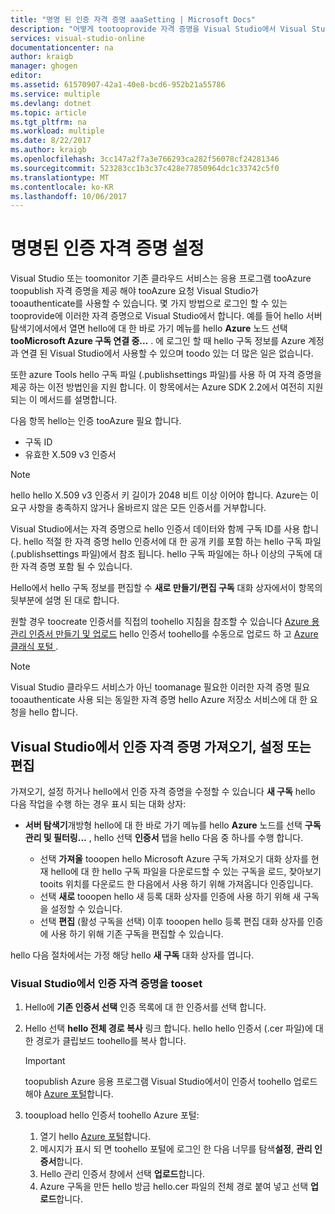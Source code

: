 ```yaml
---
title: "명명 된 인증 자격 증명 aaaSetting | Microsoft Docs"
description: "어떻게 tootooprovide 자격 증명을 Visual Studio에서 Visual Studio 또는 기존 toomonitor는 응용 프로그램 tooAzure tooauthenticate 요청 tooAzure toopublish를 사용할 수 있는 클라우드 서비스에 알아봅니다. "
services: visual-studio-online
documentationcenter: na
author: kraigb
manager: ghogen
editor: 
ms.assetid: 61570907-42a1-40e8-bcd6-952b21a55786
ms.service: multiple
ms.devlang: dotnet
ms.topic: article
ms.tgt_pltfrm: na
ms.workload: multiple
ms.date: 8/22/2017
ms.author: kraigb
ms.openlocfilehash: 3cc147a2f7a3e766293ca282f56078cf24281346
ms.sourcegitcommit: 523283cc1b3c37c428e77850964dc1c33742c5f0
ms.translationtype: MT
ms.contentlocale: ko-KR
ms.lasthandoff: 10/06/2017
---
```

# <a name="setting-up-named-authentication-credentials"></a>명명된 인증 자격 증명 설정
Visual Studio 또는 toomonitor 기존 클라우드 서비스는 응용 프로그램 tooAzure toopublish 자격 증명을 제공 해야 tooAzure 요청 Visual Studio가 tooauthenticate를 사용할 수 있습니다. 몇 가지 방법으로 로그인 할 수 있는 tooprovide에 이러한 자격 증명으로 Visual Studio에서 합니다. 예를 들어 hello 서버 탐색기에서에서 열면 hello에 대 한 바로 가기 메뉴를 hello **Azure** 노드 선택 **tooMicrosoft Azure 구독 연결 중...** . 에 로그인 할 때 hello 구독 정보를 Azure 계정과 연결 된 Visual Studio에서 사용할 수 있으며 toodo 있는 더 많은 일은 없습니다.

또한 azure Tools hello 구독 파일 (.publishsettings 파일)를 사용 하 여 자격 증명을 제공 하는 이전 방법인을 지원 합니다. 이 항목에서는 Azure SDK 2.2에서 여전히 지원되는 이 메서드를 설명합니다.

다음 항목 hello는 인증 tooAzure 필요 합니다.

* 구독 ID
* 유효한 X.509 v3 인증서

> [!NOTE]
> hello hello X.509 v3 인증서 키 길이가 2048 비트 이상 이어야 합니다. Azure는 이 요구 사항을 충족하지 않거나 올바르지 않은 모든 인증서를 거부합니다.
>
>

Visual Studio에서는 자격 증명으로 hello 인증서 데이터와 함께 구독 ID를 사용 합니다. hello 적절 한 자격 증명 hello 인증서에 대 한 공개 키를 포함 하는 hello 구독 파일 (.publishsettings 파일)에서 참조 됩니다. hello 구독 파일에는 하나 이상의 구독에 대 한 자격 증명 포함 될 수 있습니다.

Hello에서 hello 구독 정보를 편집할 수 **새로 만들기/편집 구독** 대화 상자에서이 항목의 뒷부분에 설명 된 대로 합니다.

원할 경우 toocreate 인증서를 직접의 toohello 지침을 참조할 수 있습니다 [Azure 용 관리 인증서 만들기 및 업로드](https://msdn.microsoft.com/library/windowsazure/gg551722.aspx) hello 인증서 toohello를 수동으로 업로드 하 고 [Azure 클래식 포털 ](http://go.microsoft.com/fwlink/?LinkID=213885).

> [!NOTE]
> Visual Studio 클라우드 서비스가 아닌 toomanage 필요한 이러한 자격 증명 필요 tooauthenticate 사용 되는 동일한 자격 증명 hello Azure 저장소 서비스에 대 한 요청을 hello 합니다.
>
>

## <a name="import-set-up-or-edit-authentication-credentials-in-visual-studio"></a>Visual Studio에서 인증 자격 증명 가져오기, 설정 또는 편집
가져오기, 설정 하거나 hello에서 인증 자격 증명을 수정할 수 있습니다 **새 구독** hello 다음 작업을 수행 하는 경우 표시 되는 대화 상자:

* **서버 탐색기**개방형 hello에 대 한 바로 가기 메뉴를 hello **Azure** 노드를 선택 **구독 관리 및 필터링...** , hello 선택 **인증서** 탭을 hello 다음 중 하나를 수행 합니다.

    * 선택 **가져올** tooopen hello Microsoft Azure 구독 가져오기 대화 상자를 현재 hello에 대 한 hello 구독 파일을 다운로드할 수 있는 구독을 로드, 찾아보기 tooits 위치를 다운로드 한 다음에서 사용 하기 위해 가져옵니다 인증입니다.
    * 선택 **새로** tooopen hello 새 등록 대화 상자를 인증에 사용 하기 위해 새 구독을 설정할 수 있습니다.
    * 선택 **편집** (활성 구독을 선택) 이후 tooopen hello 등록 편집 대화 상자를 인증에 사용 하기 위해 기존 구독을 편집할 수 있습니다. 

hello 다음 절차에서는 가정 해당 hello **새 구독** 대화 상자를 엽니다.

### <a name="tooset-up-authentication-credentials-in-visual-studio"></a>Visual Studio에서 인증 자격 증명을 tooset
1. Hello에 **기존 인증서 선택** 인증 목록에 대 한 인증서를 선택 합니다.
2. Hello 선택 **hello 전체 경로 복사** 링크 합니다. hello hello 인증서 (.cer 파일)에 대 한 경로가 클립보드 toohello를 복사 합니다.

   > [!IMPORTANT]
   > toopublish Azure 응용 프로그램 Visual Studio에서이 인증서 toohello 업로드 해야 [Azure 포털](http://go.microsoft.com/fwlink/p/?LinkID=525040)합니다.
   >
   >
3. tooupload hello 인증서 toohello Azure 포털:

   1. 열기 hello [Azure 포털](http://go.microsoft.com/fwlink/p/?LinkID=525040)합니다.
   2. 메시지가 표시 되 면 toohello 포털에 로그인 한 다음 너무를 탐색**설정**, **관리 인증서**합니다.
   3. Hello 관리 인증서 창에서 선택 **업로드**합니다.
   4. Azure 구독을 만든 hello 방금 hello.cer 파일의 전체 경로 붙여 넣고 선택 **업로드**합니다.
